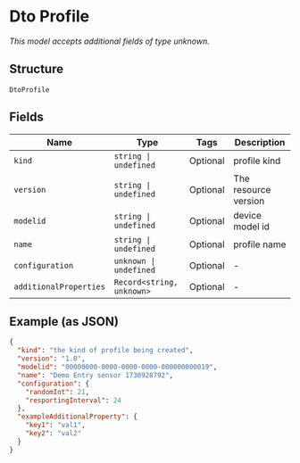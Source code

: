
# Dto Profile

*This model accepts additional fields of type unknown.*

## Structure

`DtoProfile`

## Fields

| Name | Type | Tags | Description |
|  --- | --- | --- | --- |
| `kind` | `string \| undefined` | Optional | profile kind |
| `version` | `string \| undefined` | Optional | The resource version |
| `modelid` | `string \| undefined` | Optional | device model id |
| `name` | `string \| undefined` | Optional | profile name |
| `configuration` | `unknown \| undefined` | Optional | - |
| `additionalProperties` | `Record<string, unknown>` | Optional | - |

## Example (as JSON)

```json
{
  "kind": "the kind of profile being created",
  "version": "1.0",
  "modelid": "00000000-0000-0000-0000-000000000019",
  "name": "Demo Entry sensor 1730928792",
  "configuration": {
    "randomInt": 21,
    "resportingInterval": 24
  },
  "exampleAdditionalProperty": {
    "key1": "val1",
    "key2": "val2"
  }
}
```

